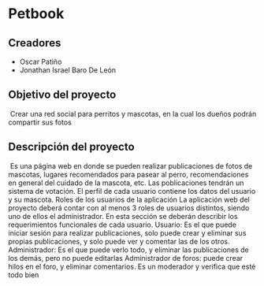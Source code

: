 # Petbook

## Creadores

- Oscar Patiño
- Jonathan Israel Baro De León

## Objetivo del proyecto
​
Crear una red social para perritos y mascotas, en la cual los dueños
podrán compartir sus fotos

## Descripción del proyecto
​
Es una página web en donde se pueden realizar publicaciones de
fotos de mascotas, lugares recomendados para pasear al perro, recomendaciones en general
del cuidado de la mascota, etc. Las poblicaciones tendrán un sistema de votación. El perfil de
cada usuario contiene los datos del usuario y su mascota.
Roles de los usuarios de la aplicación
La aplicación web del proyecto deberá contar con al menos 3 roles de usuarios distintos, siendo
uno de ellos el administrador. En esta sección se deberán describir los requerimientos
funcionales de cada usuario.
Usuario: Es el que puede iniciar sesión para realizar publicaciones, solo puede crear y eliminar
sus propias publicaciones, y solo puede ver y comentar las de los otros.
Administrador: Es el que puede verlo todo, y eliminar las publicaciones de los demás, pero no
puede editarlas
Administrador de foros: puede crear hilos en el foro, y eliminar comentarios. Es un moderador y
verifica que esté todo bien